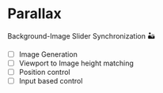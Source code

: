 # Parallax
Background-Image Slider Synchronization 🏜️

- [ ] Image Generation
- [ ] Viewport to Image height matching
- [ ] Position control
- [ ] Input based control

